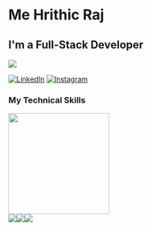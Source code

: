 
# Me Hrithic Raj 
## I'm a Full-Stack Developer
![](https://komarev.com/ghpvc/?username=hrithic-raj)


[![LinkedIn](https://img.shields.io/badge/linkedin-%230077B5.svg?style=for-the-badge&logo=linkedin&logoColor=white)](https://www.linkedin.com/in/hrithic-raj/)
[![Instagram](https://img.shields.io/badge/Instagram-E4405F?style=for-the-badge&logo=instagram&logoColor=white)](https://www.instagram.com/hrj_clown/)
<!-- [![Youtube](https://img.shields.io/badge/YouTube-FF0000?style=for-the-badge&logo=youtube&logoColor=white)](https://www.youtube.com/channel/UC6khY2HtnkisCDhY_Eekc6A) -->

<!--  ![hrj's GitHub stats](https://github-readme-stats.vercel.app/api?username=hrithic-raj&theme=dark&show_icons=true) -->

### My Technical Skills
<!-- <img src="https://github-readme-stats.vercel.app/api/top-langs/?username=hrithic-raj"/> -->

<!-- <picture>
    <img align="center" height=200 src="https://github-readme-stats.vercel.app/api?username=hrithic-raj&show_icons=true&bg_color=88888811&border_color=88888833&text_color=888888&custom_title=GitHub&rank_icon=percentile&number_format=long" draggable="false" />
  </picture> -->
  <picture style="padding=10px">
    <img align="center" height=200 src="https://github-readme-stats.vercel.app/api/top-langs/?username=hrithic-raj&bg_color=88888811&border_color=88888833&text_color=888888&layout=compact&size_weight=0.5&count_weight=0&langs_count=8" draggable="false" />
  </picture>
<div style="display: flex">

<img src="https://img.shields.io/badge/HTML5-E34F26?style=for-the-badge&logo=html5&logoColor=white"/>


<img src="https://img.shields.io/badge/CSS3-1572B6?style=for-the-badge&logo=css3&logoColor=white"/>


<img src="https://img.shields.io/badge/JavaScript-323330?style=for-the-badge&logo=javascript&logoColor=F7DF1E"/>
